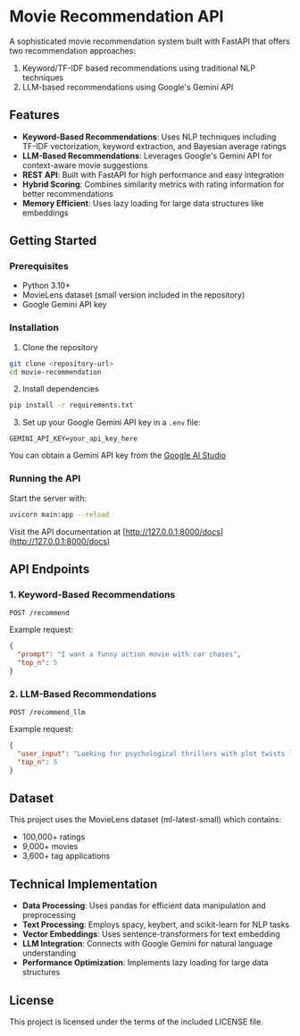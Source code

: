 # Movie Recommendation API

A sophisticated movie recommendation system built with FastAPI that offers two recommendation approaches:
1. Keyword/TF-IDF based recommendations using traditional NLP techniques
2. LLM-based recommendations using Google's Gemini API

## Features

- **Keyword-Based Recommendations**: Uses NLP techniques including TF-IDF vectorization, keyword extraction, and Bayesian average ratings
- **LLM-Based Recommendations**: Leverages Google's Gemini API for context-aware movie suggestions
- **REST API**: Built with FastAPI for high performance and easy integration
- **Hybrid Scoring**: Combines similarity metrics with rating information for better recommendations
- **Memory Efficient**: Uses lazy loading for large data structures like embeddings

## Getting Started

### Prerequisites

- Python 3.10+
- MovieLens dataset (small version included in the repository)
- Google Gemini API key

### Installation

1. Clone the repository
```bash
git clone <repository-url>
cd movie-recommendation
```

2. Install dependencies
```bash
pip install -r requirements.txt
```

3. Set up your Google Gemini API key in a `.env` file:
```
GEMINI_API_KEY=your_api_key_here
```

You can obtain a Gemini API key from the [Google AI Studio](https://ai.google.dev/gemini-api/docs/quickstart?lang=python)

### Running the API

Start the server with:
```bash
uvicorn main:app --reload
```

Visit the API documentation at [http://127.0.0.1:8000/docs](http://127.0.0.1:8000/docs)

## API Endpoints

### 1. Keyword-Based Recommendations
```
POST /recommend
```

Example request:
```json
{
  "prompt": "I want a funny action movie with car chases",
  "top_n": 5
}
```

### 2. LLM-Based Recommendations
```
POST /recommend_llm
```

Example request:
```json
{
  "user_input": "Looking for psychological thrillers with plot twists like The Sixth Sense",
  "top_n": 5
}
```

## Dataset

This project uses the MovieLens dataset (ml-latest-small) which contains:
- 100,000+ ratings
- 9,000+ movies
- 3,600+ tag applications

## Technical Implementation

- **Data Processing**: Uses pandas for efficient data manipulation and preprocessing
- **Text Processing**: Employs spacy, keybert, and scikit-learn for NLP tasks
- **Vector Embeddings**: Uses sentence-transformers for text embedding
- **LLM Integration**: Connects with Google Gemini for natural language understanding
- **Performance Optimization**: Implements lazy loading for large data structures

## License

This project is licensed under the terms of the included LICENSE file.